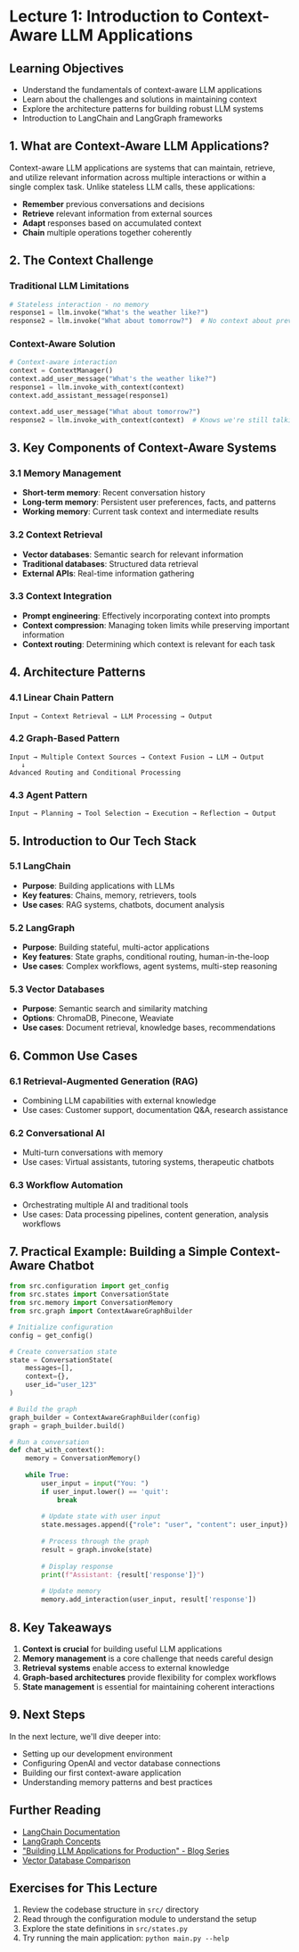 # Lecture 1: Introduction to Context-Aware LLM Applications

## Learning Objectives
- Understand the fundamentals of context-aware LLM applications
- Learn about the challenges and solutions in maintaining context
- Explore the architecture patterns for building robust LLM systems
- Introduction to LangChain and LangGraph frameworks

## 1. What are Context-Aware LLM Applications?

Context-aware LLM applications are systems that can maintain, retrieve, and utilize relevant information across multiple interactions or within a single complex task. Unlike stateless LLM calls, these applications:

- **Remember** previous conversations and decisions
- **Retrieve** relevant information from external sources
- **Adapt** responses based on accumulated context
- **Chain** multiple operations together coherently

## 2. The Context Challenge

### Traditional LLM Limitations
```python
# Stateless interaction - no memory
response1 = llm.invoke("What's the weather like?")
response2 = llm.invoke("What about tomorrow?")  # No context about previous question
```

### Context-Aware Solution
```python
# Context-aware interaction
context = ContextManager()
context.add_user_message("What's the weather like?")
response1 = llm.invoke_with_context(context)
context.add_assistant_message(response1)

context.add_user_message("What about tomorrow?")
response2 = llm.invoke_with_context(context)  # Knows we're still talking about weather
```

## 3. Key Components of Context-Aware Systems

### 3.1 Memory Management
- **Short-term memory**: Recent conversation history
- **Long-term memory**: Persistent user preferences, facts, and patterns
- **Working memory**: Current task context and intermediate results

### 3.2 Context Retrieval
- **Vector databases**: Semantic search for relevant information
- **Traditional databases**: Structured data retrieval
- **External APIs**: Real-time information gathering

### 3.3 Context Integration
- **Prompt engineering**: Effectively incorporating context into prompts
- **Context compression**: Managing token limits while preserving important information
- **Context routing**: Determining which context is relevant for each task

## 4. Architecture Patterns

### 4.1 Linear Chain Pattern
```
Input → Context Retrieval → LLM Processing → Output
```

### 4.2 Graph-Based Pattern
```
Input → Multiple Context Sources → Context Fusion → LLM → Output
   ↓
Advanced Routing and Conditional Processing
```

### 4.3 Agent Pattern
```
Input → Planning → Tool Selection → Execution → Reflection → Output
```

## 5. Introduction to Our Tech Stack

### 5.1 LangChain
- **Purpose**: Building applications with LLMs
- **Key features**: Chains, memory, retrievers, tools
- **Use cases**: RAG systems, chatbots, document analysis

### 5.2 LangGraph
- **Purpose**: Building stateful, multi-actor applications
- **Key features**: State graphs, conditional routing, human-in-the-loop
- **Use cases**: Complex workflows, agent systems, multi-step reasoning

### 5.3 Vector Databases
- **Purpose**: Semantic search and similarity matching
- **Options**: ChromaDB, Pinecone, Weaviate
- **Use cases**: Document retrieval, knowledge bases, recommendations

## 6. Common Use Cases

### 6.1 Retrieval-Augmented Generation (RAG)
- Combining LLM capabilities with external knowledge
- Use cases: Customer support, documentation Q&A, research assistance

### 6.2 Conversational AI
- Multi-turn conversations with memory
- Use cases: Virtual assistants, tutoring systems, therapeutic chatbots

### 6.3 Workflow Automation
- Orchestrating multiple AI and traditional tools
- Use cases: Data processing pipelines, content generation, analysis workflows

## 7. Practical Example: Building a Simple Context-Aware Chatbot

```python
from src.configuration import get_config
from src.states import ConversationState
from src.memory import ConversationMemory
from src.graph import ContextAwareGraphBuilder

# Initialize configuration
config = get_config()

# Create conversation state
state = ConversationState(
    messages=[],
    context={},
    user_id="user_123"
)

# Build the graph
graph_builder = ContextAwareGraphBuilder(config)
graph = graph_builder.build()

# Run a conversation
def chat_with_context():
    memory = ConversationMemory()
    
    while True:
        user_input = input("You: ")
        if user_input.lower() == 'quit':
            break
            
        # Update state with user input
        state.messages.append({"role": "user", "content": user_input})
        
        # Process through the graph
        result = graph.invoke(state)
        
        # Display response
        print(f"Assistant: {result['response']}")
        
        # Update memory
        memory.add_interaction(user_input, result['response'])
```

## 8. Key Takeaways

1. **Context is crucial** for building useful LLM applications
2. **Memory management** is a core challenge that needs careful design
3. **Retrieval systems** enable access to external knowledge
4. **Graph-based architectures** provide flexibility for complex workflows
5. **State management** is essential for maintaining coherent interactions

## 9. Next Steps

In the next lecture, we'll dive deeper into:
- Setting up our development environment
- Configuring OpenAI and vector database connections
- Building our first context-aware application
- Understanding memory patterns and best practices

## Further Reading

- [LangChain Documentation](https://langchain.readthedocs.io/)
- [LangGraph Concepts](https://langchain-ai.github.io/langgraph/)
- ["Building LLM Applications for Production" - Blog Series](https://huyenchip.com/2023/04/11/llm-engineering.html)
- [Vector Database Comparison](https://github.com/currentslab/awesome-vector-search)

## Exercises for This Lecture

1. Review the codebase structure in `src/` directory
2. Read through the configuration module to understand the setup
3. Explore the state definitions in `src/states.py`
4. Try running the main application: `python main.py --help`
